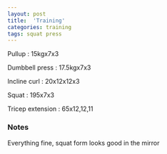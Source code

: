 ```yaml
---
layout: post
title:  'Training'
categories: training
tags: squat press
---
```


Pullup  : 15kgx7x3

Dumbbell press : 17.5kgx7x3

Incline curl  : 20x12x12x3

Squat : 195x7x3

Tricep extension  : 65x12,12,11

### Notes

Everything fine, squat form looks good in the mirror
